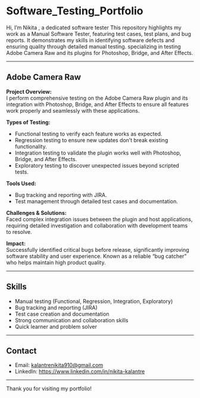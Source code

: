 # Software_Testing_Portfolio

Hi, I’m Nikita , a dedicated software tester This repository highlights my work as a Manual Software Tester, featuring test cases, test plans, and bug reports. It demonstrates my skills in identifying software defects and ensuring quality through detailed manual testing. specializing in testing Adobe Camera Raw and its plugins for Photoshop, Bridge, and After Effects.

---

## Adobe Camera Raw 

**Project Overview:**  
I perform comprehensive testing on the Adobe Camera Raw plugin and its integration with Photoshop, Bridge, and After Effects to ensure all features work properly and seamlessly with these applications.

**Types of Testing:**  
- Functional testing to verify each feature works as expected.  
- Regression testing to ensure new updates don’t break existing functionality.  
- Integration testing to validate the plugin works well with Photoshop, Bridge, and After Effects.  
- Exploratory testing to discover unexpected issues beyond scripted tests.

**Tools Used:**  
- Bug tracking and reporting with JIRA.  
- Test management through detailed test cases and documentation.

**Challenges & Solutions:**  
Faced complex integration issues between the plugin and host applications, requiring detailed investigation and collaboration with development teams to resolve.

**Impact:**  
Successfully identified critical bugs before release, significantly improving software stability and user experience. Known as a reliable “bug catcher” who helps maintain high product quality.

---

## Skills

- Manual testing (Functional, Regression, Integration, Exploratory)  
- Bug tracking and reporting (JIRA)  
- Test case creation and documentation  
- Strong communication and collaboration skills  
- Quick learner and problem solver

---

## Contact

- Email: kalantrenikita910@gmail.com 
- LinkedIn: https://www.linkedin.com/in/nikita-kalantre

---

Thank you for visiting my portfolio!
